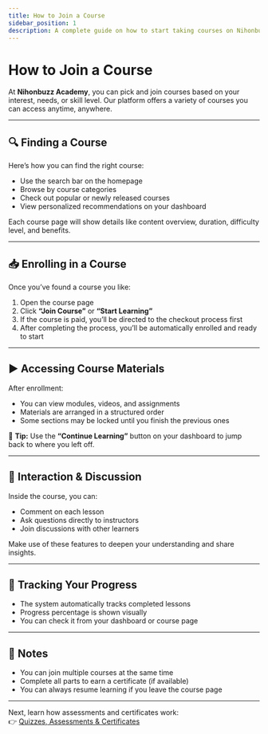 ```yaml
---
title: How to Join a Course
sidebar_position: 1
description: A complete guide on how to start taking courses on Nihonbuzz Academy.
---
```


# How to Join a Course

At **Nihonbuzz Academy**, you can pick and join courses based on your interest, needs, or skill level. Our platform offers a variety of courses you can access anytime, anywhere.

---

## 🔍 Finding a Course

Here’s how you can find the right course:

- Use the search bar on the homepage
- Browse by course categories
- Check out popular or newly released courses
- View personalized recommendations on your dashboard

Each course page will show details like content overview, duration, difficulty level, and benefits.

---

## 📥 Enrolling in a Course

Once you’ve found a course you like:

1. Open the course page  
2. Click **“Join Course”** or **“Start Learning”**  
3. If the course is paid, you’ll be directed to the checkout process first  
4. After completing the process, you’ll be automatically enrolled and ready to start  

---

## ▶️ Accessing Course Materials

After enrollment:

- You can view modules, videos, and assignments  
- Materials are arranged in a structured order  
- Some sections may be locked until you finish the previous ones  

📌 **Tip:** Use the **“Continue Learning”** button on your dashboard to jump back to where you left off.

---

## 🧠 Interaction & Discussion

Inside the course, you can:

- Comment on each lesson  
- Ask questions directly to instructors  
- Join discussions with other learners  

Make use of these features to deepen your understanding and share insights.

---

## 📝 Tracking Your Progress

- The system automatically tracks completed lessons  
- Progress percentage is shown visually  
- You can check it from your dashboard or course page  

---

## 📌 Notes

- You can join multiple courses at the same time  
- Complete all parts to earn a certificate (if available)  
- You can always resume learning if you leave the course page  

---

Next, learn how assessments and certificates work:  
👉 [Quizzes, Assessments & Certificates](./kuis-sertifikat.md)
